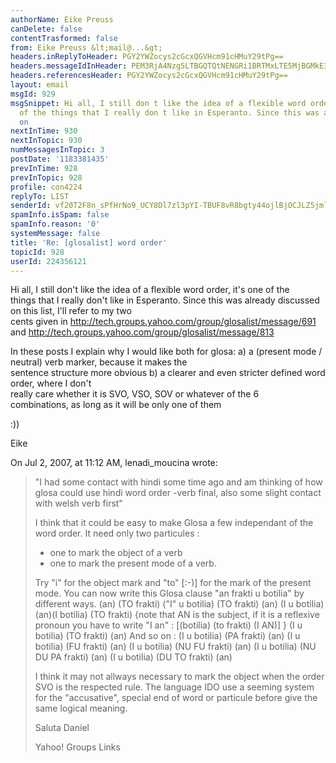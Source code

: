 ```yaml
---
authorName: Eike Preuss
canDelete: false
contentTrasformed: false
from: Eike Preuss &lt;mail@...&gt;
headers.inReplyToHeader: PGY2YWZocys2cGcxQGVHcm91cHMuY29tPg==
headers.messageIdInHeader: PEM3RjA4Nzg5LTBGQTQtNENGRi1BRTMxLTE5MjBGMkE3RkUwRkBlaWtlcHJldXNzLmRlPg==
headers.referencesHeader: PGY2YWZocys2cGcxQGVHcm91cHMuY29tPg==
layout: email
msgId: 929
msgSnippet: Hi all, I still don t like the idea of a flexible word order, it s one
  of the things that I really don t like in Esperanto. Since this was already discussed
  on
nextInTime: 930
nextInTopic: 930
numMessagesInTopic: 3
postDate: '1183381435'
prevInTime: 928
prevInTopic: 928
profile: con4224
replyTo: LIST
senderId: vf20T2F8n_sPfHrNo9_UCY8Dl7zl3pYI-TBUF8vR8bgty44ojlBjOCJLZ5jml0h3OGJClJmITzy2WaGnmzRDxODRjOOqISA
spamInfo.isSpam: false
spamInfo.reason: '0'
systemMessage: false
title: 'Re: [glosalist] word order'
topicId: 928
userId: 224356121
---
```


Hi all,
I still don't like the idea of a flexible word order, it's one of the  
things that I really don't like in Esperanto.
Since this was already discussed on this list, I'll refer to my two  
cents given in
http://tech.groups.yahoo.com/group/glosalist/message/691
and
http://tech.groups.yahoo.com/group/glosalist/message/813

In these posts I explain why I would like both for glosa:
a) a (present mode / neutral) verb marker, because it makes the  
sentence structure more obvious
b) a clearer and even stricter defined word order, where I don't  
really care whether it is SVO, VSO, SOV or whatever of the 6  
combinations, as long as it will be only one of them

:))

Eike

On Jul 2, 2007, at 11:12 AM, lenadi_moucina wrote:

> "I had some contact with hindi some time ago and am thinking of how
> glosa could use hindi word order -verb final, also some slight contact
> with welsh verb first"
>
> I think that it could be easy to make Glosa a few independant of the
> word order. It need only two particules :
> - one to mark the object of a verb
> - one to mark the present mode of a verb.
>
> Try "i" for the object mark and "to" [:-)] for the mark of the present
> mode.
> You can now write this Glosa clause "an frakti u botilia" by different
> ways.
> (an) (TO frakti) ("I" u botilia)
> (TO frakti) (an) (I u botilia)
> (an)(I botilia) (TO frakti)
> {note that AN is the subject, if it is a reflexive pronoun you have to
> write "I an" : [(botilia) (to frakti) (I AN)] }
> (I u botilia) (TO frakti) (an)
> And so on :
> (I u botilia) (PA frakti) (an)
> (I u botilia) (FU frakti) (an)
> (I u botilia) (NU FU frakti) (an)
> (I u botilia) (NU DU PA frakti) (an)
> (I u botilia) (DU TO frakti) (an)
>
> I think it may not allways necessary to mark the object when the order
> SVO is the respected rule. The language IDO use a seeming system for
> the "accusative", special end of word or particule before give the
> same logical meaning.
>
> Saluta
> Daniel
>
>
>
>
> Yahoo! Groups Links
>
>
>


